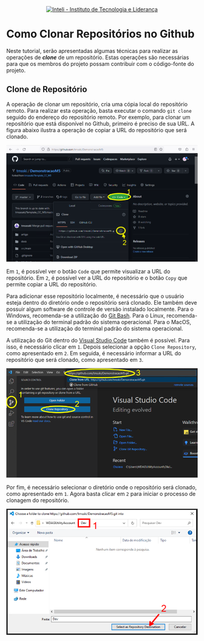 <p align="center">
<a href= "https://www.inteli.edu.br/"><img src="https://www.inteli.edu.br/wp-content/uploads/2021/08/20172028/marca_1-2.png" alt="Inteli - Instituto de Tecnologia e Liderança" border="0"></a>
</p>

# Como Clonar Repositórios no Github

Neste tutorial, serão apresentadas algumas técnicas para realizar as operações de ***clone*** de um repositório. Estas operações são necessárias para que os membros do projeto possam contribuir com o código-fonte do projeto.

## Clone de Repositório

A operação de clonar um repositório, cria uma cópia local do repositório remoto. Para realizar esta operação, basta executar o comando `git clone` seguido do endereço do repositório remoto. Por exemplo, para clonar um repositório que está disponível no Github, primeiro é preciso de sua URL. A figura abaixo ilustra a operação de copiar a URL do repositório que será clonado.

<p align="center">
<img src="img/clone-repo.png" alt="Como copiar o endereço de um repositório no Github." border="0">
</p>

Em `1`, é possível ver o botão `Code` que permite visualizar a URL do repositório. Em `2`, é possível ver a URL do repositório e o botão `Copy` que permite copiar a URL do repositório.

Para adicionar esse repositório localmente, é necessário que o usuário esteja dentro do diretório onde o repositório será clonado. Ele também deve possuir algum software de controle de versão instalado localmente. Para o Windows, recomenda-se a utilização do [Git Bash](https://gitforwindows.org/). Para o Linux, recomenda-se a utilização do terminal padrão do sistema operacional. Para o MacOS, recomenda-se a utilização do terminal padrão do sistema operacional. 

A utilização do Git dentro do [Visual Studio Code](https://code.visualstudio.com/) também é possível. Para isso, é necessário clicar em `1`. Depois selecionar a opção `Clone Repository`, como apresentado em `2`. Em seguida, é necessário informar a URL do repositório que será clonado, como apresentado em `3`. 

<p align="center">
<img src="img/clone-repo-vscode.png" alt="Como copiar o endereço de um repositório no Github." border="0">
</p>

Por fim, é necessário selecionar o diretório onde o repositório será clonado, como apresentado em `1`. Agora basta clicar em `2` para iniciar o processo de clonagem do repositório.

<p align="center">
<img src="img/select-clone-folder.png" alt="Como copiar o endereço de um repositório no Github." border="0">
</p>

